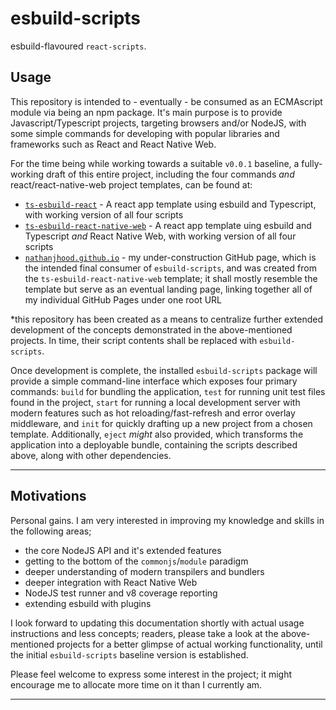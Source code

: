 # esbuild-scripts

esbuild-flavoured `react-scripts`.

## Usage

This repository is intended to - eventually - be consumed as an ECMAscript module via being an npm package. It's main purpose is to provide Javascript/Typescript projects, targeting browsers and/or NodeJS, with some simple commands for developing with popular libraries and frameworks such as React and React Native Web.

For the time being while working towards a suitable `v0.0.1` baseline, a fully-working draft of this entire project, including the four commands *and* react/react-native-web project templates, can be found at:

- [`ts-esbuild-react`](https://github.com/nathanjhood/ts-esbuild-react) - A react app template using esbuild and Typescript, with working version of all four scripts
- [`ts-esbuild-react-native-web`](https://github.com/nathanjhood/ts-esbuild-react-native-web) - A react app template uing esbuild and Typescript *and* React Native Web, with working version of all four scripts
- [`nathanjhood.github.io`](https://github.com/nathanjhood/nathanjhood.github.io) - my under-construction GitHub page, which is the intended final consumer of `esbuild-scripts`, and was created from the `ts-esbuild-react-native-web` template; it shall mostly resemble the template but serve as an eventual landing page, linking together all of my individual GitHub Pages under one root URL

*this repository has been created as a means to centralize further extended development of the concepts demonstrated in the above-mentioned projects. In time, their script contents shall be replaced with `esbuild-scripts`.

Once development is complete, the installed `esbuild-scripts` package will provide a simple command-line interface which exposes four primary commands: `build` for bundling the application, `test` for running unit test files found in the project, `start` for running a local development server with modern features such as hot reloading/fast-refresh and error overlay middleware, and `init` for quickly drafting up a new project from a chosen template. Additionally, `eject` *might* also provided, which transforms the application into a deployable bundle, containing the scripts described above, along with other dependencies.

---

## Motivations

Personal gains. I am very interested in improving my knowledge and skills in the following areas;

- the core NodeJS API and it's extended features
- getting to the bottom of the `commonjs`/`module` paradigm
- deeper understanding of modern transpilers and bundlers
- deeper integration with React Native Web
- NodeJS test runner and v8 coverage reporting
- extending esbuild with plugins

I look forward to updating this documentation shortly with actual usage instructions and less concepts; readers, please take a look at the above-mentioned projects for a better glimpse of actual working functionality, until the initial `esbuild-scripts` baseline version is established.

Please feel welcome to express some interest in the project; it might encourage me to allocate more time on it than I currently am.

---
